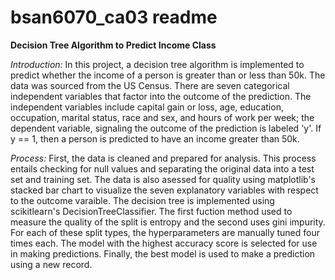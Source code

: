 # bsan6070_ca03 readme

**Decision Tree Algorithm to Predict Income Class**

*Introduction:*
In this project, a decision tree algorithm is implemented to predict whether the income of a person is greater than or less than 50k. The data was sourced from the US Census. There are seven categorical independent variables that factor into the outcome of the prediction. The independent variables include capital gain or loss, age, education, occupation, marital status, race and sex, and hours of work per week; the dependent variable, signaling the outcome of the prediction is labeled 'y'. If y == 1, then a person is predicted to have an income greater than 50k.

*Process:*
First, the data is cleaned and prepared for analysis. This process entails checking for null values and separating the original data into a test set and training set. The data is also asessed for quality using matplotlib's stacked bar chart to visualize the seven explanatory variables with respect to the outcome varaible. The decision tree is implemented using scikitlearn's DecisionTreeClassifier. The first fuction method used to measure the quality of the split is entropy and the second uses gini impurity. For each of these split types, the hyperparameters are manually tuned four times each. The model with the highest accuracy score is selected for use in making predictions. Finally, the best model is used to make a prediction using a new record.
